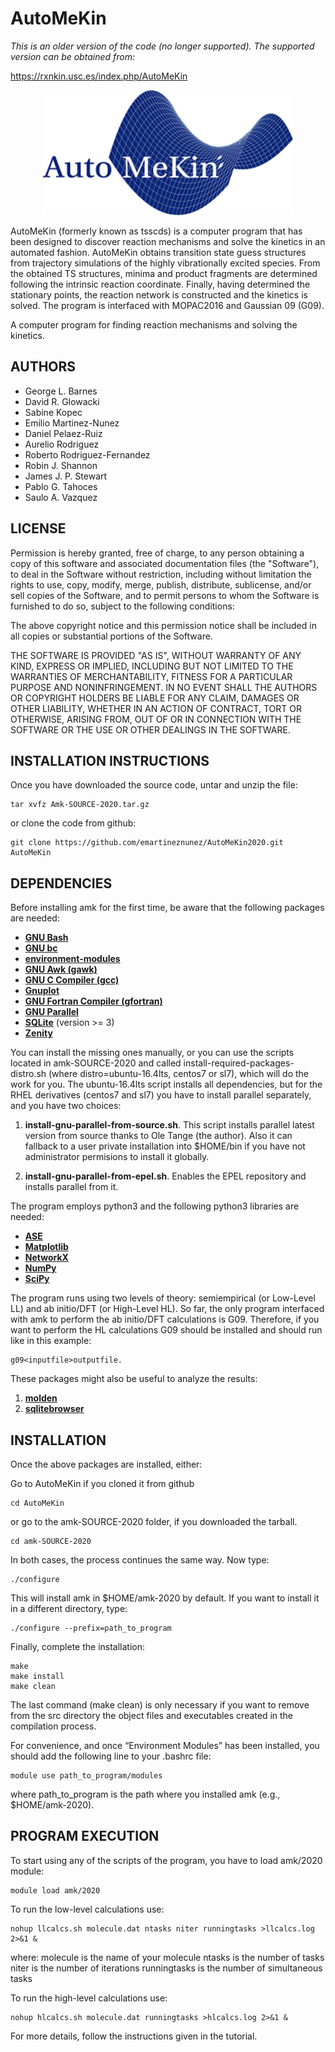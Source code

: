 # AutoMeKin

*This is an older version of the code (no longer supported). The supported version can be obtained from:* 

https://rxnkin.usc.es/index.php/AutoMeKin

<p align="center">
   <img src="logo.png" alt="alt text" width="400" height="200">
</p>

AutoMeKin (formerly known as tsscds) is a computer program that has been designed to discover reaction mechanisms and solve the kinetics in an automated fashion. AutoMeKin obtains transition state guess structures from trajectory simulations of the highly vibrationally excited species. From the obtained TS structures, minima and product fragments are determined following the intrinsic reaction coordinate. Finally, having determined the stationary points, the reaction network is constructed and the kinetics is solved. The program is interfaced with MOPAC2016 and Gaussian 09 (G09).

A computer program for finding reaction mechanisms and solving the kinetics.

## AUTHORS

* George L. Barnes
* David R. Glowacki
* Sabine Kopec
* Emilio Martinez-Nunez
* Daniel Pelaez-Ruiz
* Aurelio Rodriguez
* Roberto Rodriguez-Fernandez
* Robin J. Shannon
* James J. P. Stewart
* Pablo G. Tahoces
* Saulo A. Vazquez

## LICENSE

Permission is hereby granted, free of charge, to any person obtaining a copy of this software and associated documentation files (the "Software"), to deal in the Software without restriction, including without limitation the rights to use, copy, modify, merge, publish, distribute, sublicense, and/or sell copies of the Software, and to permit persons to whom the Software is furnished to do so, subject to the following conditions:

The above copyright notice and this permission notice shall be included in all copies or substantial portions of the Software.

THE SOFTWARE IS PROVIDED "AS IS", WITHOUT WARRANTY OF ANY KIND, EXPRESS OR IMPLIED, INCLUDING BUT NOT LIMITED TO THE WARRANTIES OF MERCHANTABILITY, FITNESS FOR A PARTICULAR PURPOSE AND NONINFRINGEMENT. IN NO EVENT SHALL THE AUTHORS OR COPYRIGHT HOLDERS BE LIABLE FOR ANY CLAIM, DAMAGES OR OTHER LIABILITY, WHETHER IN AN ACTION OF CONTRACT, TORT OR OTHERWISE, ARISING FROM, OUT OF OR IN CONNECTION WITH THE SOFTWARE OR THE USE OR OTHER DEALINGS IN THE SOFTWARE.


## INSTALLATION INSTRUCTIONS

Once you have downloaded the source code, untar and unzip the file:

```
tar xvfz Amk-SOURCE-2020.tar.gz
```

or clone the code from github:

```
git clone https://github.com/emartineznunez/AutoMeKin2020.git AutoMeKin
```

## DEPENDENCIES

Before installing amk for the first time, be aware that the following packages are needed:

- **[GNU Bash](https://www.gnu.org/software/bash/)**
- **[GNU bc](https://www.gnu.org/software/bc/)**
- **[environment-modules](https://github.com/cea-hpc/modules)**
- **[GNU Awk (gawk)](https://www.gnu.org/software/gawk/)**
- **[GNU C Compiler (gcc)](https://gcc.gnu.org/)**
- **[Gnuplot](http://www.gnuplot.info/)**
- **[GNU Fortran Compiler (gfortran)](https://gcc.gnu.org/wiki/GFortran)**
- **[GNU Parallel](https://www.gnu.org/software/bash/manual/html_node/GNU-Parallel.html)**
- **[SQLite](https://www.sqlite.org/index.html)** (version >= 3)
- **[Zenity](https://wiki.gnome.org/Projects/Zenity)**

You can install the missing ones manually, or you can use the scripts located in amk-SOURCE-2020 and called install-required-packages-distro.sh (where distro=ubuntu-16.4lts, centos7 or sl7), which will do the work for you. The ubuntu-16.4lts script installs all dependencies, but for the RHEL derivatives (centos7 and sl7) you have to install parallel separately, and you have two choices:

1. **install-gnu-parallel-from-source.sh**. This script installs parallel latest version from source thanks 
to Ole Tange (the author). Also it can fallback to a user private installation into $HOME/bin 
if you have not administrator permisions to install it globally.

2. **install-gnu-parallel-from-epel.sh**. Enables the EPEL repository and installs parallel from it.

The program employs python3 and the following python3 libraries are needed:

- **[ASE](https://wiki.fysik.dtu.dk/ase/)**
- **[Matplotlib](https://matplotlib.org/)**
- **[NetworkX](https://networkx.github.io/)**
- **[NumPy](https://www.numpy.org/)**
- **[SciPy](https://www.scipy.org/)**

The program runs using two levels of theory: semiempirical (or Low-Level LL) and ab initio/DFT (or High-Level HL). So far, the only program interfaced with amk to perform the ab initio/DFT calculations is G09. Therefore, if you want to perform the HL calculations G09 should be installed and should run like in this example:

```
g09<inputfile>outputfile.
```

These packages might also be useful to analyze the results:

1. **[molden](http://cheminf.cmbi.ru.nl/molden/)**
2. **[sqlitebrowser](https://github.com/sqlitebrowser/sqlitebrowser)**

## INSTALLATION

Once the above packages are installed, either:

Go to AutoMeKin if you cloned it from github

```
cd AutoMeKin
```

or go to the amk-SOURCE-2020 folder, if you downloaded the tarball.

```
cd amk-SOURCE-2020
```

In both cases, the process continues the same way. Now type:

```
./configure
```

This will install amk in $HOME/amk-2020 by default. If you want to install it in a different directory, type:

```
./configure --prefix=path_to_program
```

Finally, complete the installation:

```
make
make install
make clean
```

The last command (make clean) is only necessary if you want to remove from the src directory the object files and executables created in the compilation process.

For convenience, and once “Environment Modules” has been installed, you should add the following line to your .bashrc file:

```
module use path_to_program/modules
```

where path_to_program is the path where you installed amk (e.g., $HOME/amk-2020).


## PROGRAM EXECUTION

To start using any of the scripts of the program, you have to load amk/2020 module:


```
module load amk/2020
```

To run the low-level calculations use:

```
nohup llcalcs.sh molecule.dat ntasks niter runningtasks >llcalcs.log 2>&1 &
```

where:
molecule is the name of your molecule
ntasks is the number of tasks
niter is the number of iterations
runningtasks is the number of simultaneous tasks

To run the high-level calculations use:
	
```
nohup hlcalcs.sh molecule.dat runningtasks >hlcalcs.log 2>&1 &
```

For more details, follow the instructions given in the tutorial.

